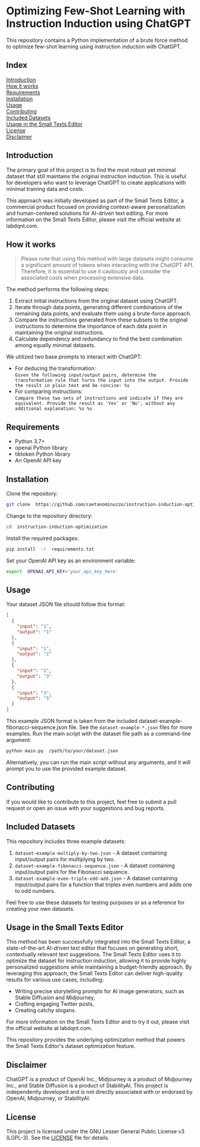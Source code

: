 # Optimizing Few-Shot Learning with Instruction Induction using ChatGPT

This repository contains a Python implementation of a brute force method to optimize few-shot learning using instruction induction with ChatGPT.

## Index

[Introduction](#introduction)  
[How it works](#how-it-works)  
[Requirements](#requirements)  
[Installation](#installation)  
[Usage](#usage)  
[Contributing](#contributing)  
[Included Datasets](#included-datasets)  
[Usage in the Small Texts Editor](#usage-in-the-small-texts-editor)  
[License](#license)  
[Disclaimer](#disclaimer)  

  
## <a  id="introduction"></a>Introduction

The primary goal of this project is to find the most robust yet minimal dataset that still maintains the original instruction induction. This is useful for developers who want to leverage ChatGPT to create applications with minimal training data and costs.

This approach was initially developed as part of the Small Texts Editor, a commercial product focused on providing context-aware personalization and human-centered solutions for AI-driven text editing. For more information on the Small Texts Editor, please visit the official website at labdqnt.com.
  
## <a  id="how-it-works"></a>How it works

> Please note that using this method with large datasets might consume a significant amount of tokens when interacting with the ChatGPT API. Therefore, it is essential to use it cautiously and consider the associated costs when processing extensive data.

The method performs the following steps:

1. Extract initial instructions from the original dataset using ChatGPT.
2. Iterate through data points, generating different combinations of the remaining data points, and evaluate them using a brute-force approach.
3. Compare the instructions generated from these subsets to the original instructions to determine the importance of each data point in maintaining the original instructions.
4. Calculate dependency and redundancy to find the best combination among equally minimal datasets.

We utilized two base prompts to interact with ChatGPT:

- For deducing the transformation:  
  `Given the following input/output pairs, determine the transformation rule that turns the input into the output. Provide the result in plain text and be concise: %s`
- For comparing instructions:  
  `Compare these two sets of instructions and indicate if they are equivalent. Provide the result as 'Yes' or 'No', without any additional explanation: %s %s`
  
## <a  id="requirements"></a>Requirements

- Python 3.7+
- openai Python library
- tiktoken Python library
- An OpenAI API key
  
## <a  id="installation"></a>Installation

Clone the repository:

```bash
git clone  https://github.com/caetanominuzzo/instruction-induction-optimization.git
```

Change to the repository directory:

```bash
cd  instruction-induction-optimization
```

Install the required packages:

```bash
pip install  -r  requirements.txt
```

Set your OpenAI API key as an environment variable:

```bash
export  OPENAI_API_KEY='your_api_key_here'
```
  
## <a  id="usage"></a>Usage

Your dataset JSON file should follow this format:

```json
[
  {
    "input": "1",
    "output": "1"
  },
  {
    "input": "1",
    "output": "2"
  },
  {
    "input": "2",
    "output": "3"
  },
  {
    "input": "3",
    "output": "5"
  }
]
```

This example JSON format is taken from the included dataset-example-fibonacci-sequence.json file.
See the `dataset-example-*.json` files for more examples.
Run the main script with the dataset file path as a command-line argument:

```bash
python main.py  /path/to/your/dataset.json
```

Alternatively, you can run the main script without any arguments, and it will prompt you to use the provided example dataset.
  
## <a  id="contributing"></a>Contributing

If you would like to contribute to this project, feel free to submit a pull request or open an issue with your suggestions and bug reports.
  
## <a  id="included-datasets"></a>Included Datasets

This repository includes three example datasets:

1. `dataset-example-multiply-by-two.json` - A dataset containing input/output pairs for multiplying by two.
2. `dataset-example-fibonacci-sequence.json` - A dataset containing input/output pairs for the Fibonacci sequence.
3. `dataset-example-even-triple-odd-add.json` - A dataset containing input/output pairs for a function that triples even numbers and adds one to odd numbers.

Feel free to use these datasets for testing purposes or as a reference for creating your own datasets.
  
## <a  id="usage-in-the-small-texts-editor"></a>Usage in the Small Texts Editor

This method has been successfully integrated into the Small Texts Editor, a state-of-the-art AI-driven text editor that focuses on generating short, contextually relevant text suggestions. The Small Texts Editor uses it to optimize the dataset for instruction induction, allowing it to provide highly personalized suggestions while maintaining a budget-friendly approach.
By leveraging this approach, the Small Texts Editor can deliver high-quality results for various use cases, including:

- Writing precise storytelling prompts for AI image generators, such as Stable Diffusion and Midjourney,
- Crafting engaging Twitter posts,
- Creating catchy slogans.

For more information on the Small Texts Editor and to try it out, please visit the official website at labdqnt.com.

This repository provides the underlying optimization method that powers the Small Texts Editor's dataset optimization feature.
  
## <a  id="disclaimer"></a>Disclaimer

ChatGPT is a product of OpenAI Inc., Midjourney is a product of Midjourney Inc., and Stable Diffusion is a product of StabilityAI. This project is independently developed and is not directly associated with or endorsed by OpenAI, Midjourney, or StabilityAI.
  
## <a  id="license"></a>License

This project is licensed under the GNU Lesser General Public License v3 (LGPL-3). See the [LICENSE](LICENSE) file for details.
